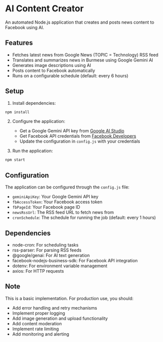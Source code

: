 # AI Content Creator

An automated Node.js application that creates and posts news content to Facebook using AI.

## Features

- Fetches latest news from Google News (TOPIC = Technology) RSS feed
- Translates and summarizes news in Burmese using Google Gemini AI
- Generates image descriptions using AI
- Posts content to Facebook automatically
- Runs on a configurable schedule (default: every 6 hours)

## Setup

1. Install dependencies:
```bash
npm install
```

2. Configure the application:
   - Get a Google Gemini API key from [Google AI Studio](https://makersuite.google.com/app/apikey)
   - Get Facebook API credentials from [Facebook Developers](https://developers.facebook.com/)
   - Update the configuration in `config.js` with your credentials

3. Run the application:
```bash
npm start
```

## Configuration

The application can be configured through the `config.js` file:

- `geminiApiKey`: Your Google Gemini API key
- `fbAccessToken`: Your Facebook access token
- `fbPageId`: Your Facebook page ID
- `newsRssUrl`: The RSS feed URL to fetch news from
- `cronSchedule`: The schedule for running the job (default: every 1 hours)

## Dependencies

- node-cron: For scheduling tasks
- rss-parser: For parsing RSS feeds
- @google/genai: For AI text generation
- facebook-nodejs-business-sdk: For Facebook API integration
- dotenv: For environment variable management
- axios: For HTTP requests

## Note

This is a basic implementation. For production use, you should:
- Add error handling and retry mechanisms
- Implement proper logging
- Add image generation and upload functionality
- Add content moderation
- Implement rate limiting
- Add monitoring and alerting 